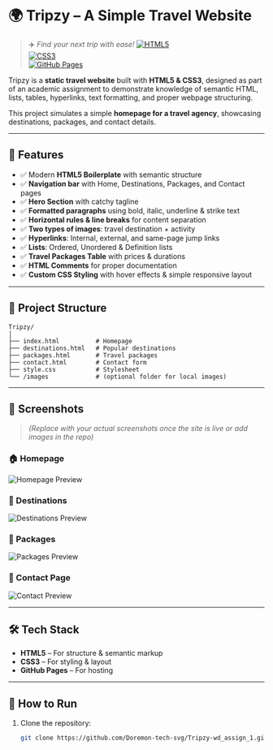 # 🌍 Tripzy – A Simple Travel Website  

> ✈️ *Find your next trip with ease!*
[![HTML5](https://img.shields.io/badge/HTML5-E34F26?style=for-the-badge&logo=html5&logoColor=white)](https://developer.mozilla.org/en-US/docs/Web/Guide/HTML/HTML5)  
[![CSS3](https://img.shields.io/badge/CSS3-1572B6?style=for-the-badge&logo=css3&logoColor=white)](https://developer.mozilla.org/en-US/docs/Web/CSS)  
[![GitHub Pages](https://img.shields.io/badge/GitHub%20Pages-222222?style=for-the-badge&logo=github&logoColor=white)](https://pages.github.com/)  


Tripzy is a **static travel website** built with **HTML5 & CSS3**, designed as part of an academic assignment to demonstrate knowledge of semantic HTML, lists, tables, hyperlinks, text formatting, and proper webpage structuring.  

This project simulates a simple **homepage for a travel agency**, showcasing destinations, packages, and contact details.  

---

## 🚀 Features  

- ✅ Modern **HTML5 Boilerplate** with semantic structure  
- ✅ **Navigation bar** with Home, Destinations, Packages, and Contact pages  
- ✅ **Hero Section** with catchy tagline  
- ✅ **Formatted paragraphs** using bold, italic, underline & strike text  
- ✅ **Horizontal rules & line breaks** for content separation  
- ✅ **Two types of images**: travel destination + activity  
- ✅ **Hyperlinks**: Internal, external, and same-page jump links  
- ✅ **Lists**: Ordered, Unordered & Definition lists  
- ✅ **Travel Packages Table** with prices & durations  
- ✅ **HTML Comments** for proper documentation  
- ✅ **Custom CSS Styling** with hover effects & simple responsive layout  

---


## 📂 Project Structure  

```plaintext
Tripzy/
│
├── index.html          # Homepage  
├── destinations.html   # Popular destinations  
├── packages.html       # Travel packages  
├── contact.html        # Contact form  
├── style.css           # Stylesheet  
└── /images             # (optional folder for local images)  
```
---

## 🎨 Screenshots  

> *(Replace with your actual screenshots once the site is live or add images in the repo)*  

### 🏠 Homepage  
![Homepage Preview]([https://via.placeholder.com/800x400.png?text=Homepage+Preview](https://drive.google.com/file/d/14jQJFYRN4tco6OH18mjjDgXnv58uLZg1/view?usp=drive_link))  

### 🌆 Destinations  
![Destinations Preview]([https://via.placeholder.com/800x400.png?text=Destinations+Preview](https://drive.google.com/file/d/1RP14afAAU8UMxB5ANfJdmiS3auZ4ogaY/view?usp=drive_link))  

### 💼 Packages  
![Packages Preview]([https://via.placeholder.com/800x400.png?text=Packages+Preview](https://drive.google.com/file/d/1iLY21l4ypRjKyJEZfYUlHDZZL35F3oC_/view?usp=drive_link))  

### 📩 Contact Page  
![Contact Preview]([https://via.placeholder.com/800x400.png?text=Contact+Preview](https://drive.google.com/file/d/1ziNYbO6q8jGYGDUpTzNLDIZeBujwB93B/view?usp=drive_link))  

---

## 🛠️ Tech Stack  

- **HTML5** – For structure & semantic markup  
- **CSS3** – For styling & layout  
- **GitHub Pages** – For hosting  

---

## 📖 How to Run  

1. Clone the repository:  
   ```bash
   git clone https://github.com/Doremon-tech-svg/Tripzy-wd_assign_1.git
